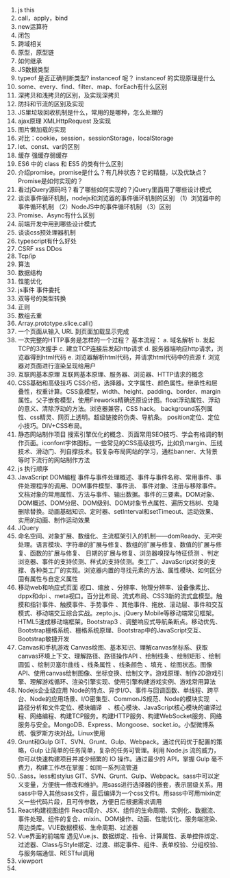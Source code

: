 1. js this
2. call，apply，bind
3. new运算符
4. 闭包
5. 跨域相关
6. 原型，原型链
7. 如何继承
8. JS数据类型
9. typeof 是否正确判断类型? instanceof 呢？ instanceof 的实现原理是什么
10. some、every、find、filter、map、forEach有什么区别
11. 深拷贝和浅拷贝的区别，及实现深拷贝
12. 防抖和节流的区别及实现
13. JS里垃圾回收机制是什么，常用的是哪种，怎么处理的
14. ajax原理 XMLHttpRequest 及实现
15. 图片懒加载的实现
16. 对比：cookie，session，sessionStorage，localStorage
17. let、const、var的区别
18. 缓存 强缓存弱缓存
19. ES6 中的 class 和 ES5 的类有什么区别
20. 介绍promise。promise是什么？有几种状态？它的精髓，以及优缺点？Promise是如何实现的？
21. 看过jQuery源码吗？看了哪些如何实现的？jQuery里面用了哪些设计模式
22. 谈谈事件循环机制，nodejs和浏览器的事件循环机制的区别
    （1）浏览器中的事件循环机制
    （2）NodeJS中的事件循环机制
    （3）区别
23. Promise、Async有什么区别
24. 前端开发中用到哪些设计模式
25. 谈谈css预处理器机制
26. typescript有什么好处
27. CSRF xss DDos
28. Tcp/ip
29. 算法
30. 数据结构
31. 性能优化
32. js事件 事件委托
33. 双等号的类型转换
34. 正则
35. 数组去重
36. Array.prototype.slice.call()
37. 一个页面从输入 URL 到页面加载显示完成
38. 一次完整的HTTP事务是怎样的一个过程？
    基本流程：
    a. 域名解析
    b. 发起TCP的3次握手
    c. 建立TCP连接后发起http请求
    d. 服务器端响应http请求，浏览器得到html代码
    e. 浏览器解析html代码，并请求html代码中的资源
    f. 浏览器对页面进行渲染呈现给用户
39. 互联网基本原理  互联网基本原理、服务器、浏览器、HTTP请求的概念
40. CSS基础和高级技巧    CSS介绍，选择器。文字属性、颜色属性。继承性和层叠性，权重计算。CSS盒模型，width、height、padding、border、margin属性。父子嵌套模型，使用Fireworks精确还原设计图。float浮动属性、浮动的意义、清除浮动的方法。浏览器兼容，CSS hack。 background系列属性、css精灵、网页上透明。超级链接的伪类、导航条。 position定位、定位小技巧。DIV+CSS布局。
41. 静态网站制作项目   搜索引擎优化的概念、页面常用SEO技巧、学会有格调的制作页面。iconfont字体图标。一些常见的CSS高级技巧，比如负margin、压线技术、滑动门、列自撑技术。较复杂布局网站的学习，通栏banner、大背景等时下流行的网站制作方法
42. js 执行顺序
43. JavaScript DOM编程   事件与事件处理概述、事件与事件名称、常用事件、事件处理程序的调用、DOM事件模型、事件流、 事件对象、注册与移除事件。文档对象的常用属性、方法与事件、输出数据。事件的三要素。DOM对象、DOM概述、DOM分层、DOM级别、DOM对象节点属性、遍历文档树、克隆删除替换。动画基础知识、定时器、setInterval和setTimeout、运动效果、 实用的动画、制作运动效果
44. JQuery
45. 命名空间、对象扩展、数组化、主流框架引入的机制——domReady、无冲突处理。语言模块、字符串的扩展与修复、数组的扩展与修复、数值的扩展与修复、函数的扩展与修复、 日期的扩展与修复、浏览器嗅探与特征侦测 、判定浏览器、事件的支持侦测、样式的支持侦测。类工厂、JavaScript对类的支撑、各种类工厂的实现。浏览器内置的寻找元素的方法、属性模块、如何区分固有属性与自定义属性
46. 移动web和响应式页面  视口、缩放 、分辨率、物理分辨率、设备像素比、dppx和dpi 、meta视口。百分比布局、流式布局、CSS3新的流式盒模型。触摸和指针事件、触摸事件、手势事件 、其他事件、拖放、滚动层、事件和交互模式、移动端交互综合实战。zepto.js、jQuery Mobile等移动端常见框架。HTML5速成移动端框架。Bootstrap3 、调整响应式导航条断点。移动优先、Bootstrap栅格系统、栅格系统原理、Bootstrap中的JavaScript交互、Bootstrap敏捷开发  
47. Canvas和手机游戏  Canvas绘图、基本知识、理解canvas坐标系、获取canvas环境上下文、理解路径、路径操作API 、绘制线条 、绘制矩形 、绘制圆弧 、绘制贝塞尔曲线 、线条属性 、线条颜色 、填充 、绘图状态。图像API、使用canvas绘制图像、坐标变换、绘制文字。游戏原理、制作2D游戏引擎、理解游戏循环、渲染引擎实现、使用引擎构建游戏实例、游戏常用算法
48. Nodejs企业级应用
  Node的特点、异步I/O、事件与回调函数、单线程、跨平台、Node的应用场景、I/O密集型、CommonJS规范、Node的模块实现　、路径分析和文件定位、模块编译　、核心模块、JavaScript核心模块的编译过程、网络编程、构建TCP服务。构建HTTP服务、构建WebSocket服务、网络服务与安全。MongoDB、Express、Mongoose、socket.io。小型微博系统、俄罗斯方块对战。Linux使用
49. Grunt和Gulp  GIT、SVN、Grunt、Gulp、Webpack。通过代码优于配置的策略，Gulp 让简单的任务简单，复杂的任务可管理。利用 Node.js 流的威力，你可以快速构建项目并减少频繁的 IO 操作。通过最少的 API，掌握 Gulp 毫不费力，构建工作尽在掌握：如同一系列流管道
50. .Sass，less和stylus  GIT、SVN、Grunt、Gulp、Webpack。sass中可以定义变量，方便统一修改和维护。用sass进行选择器的嵌套，表示层级关系。用sass中导入其他sass文件，最后编译为一个css文件t。用sass中可用mixin定义一些代码片段，且可传参数，方便日后根据需求调用
51. React构建视图组件  React简介、JSX、组件的生命周期、实例化、数据流、事件处理、组件的复合、mixin、DOM操作、动画、性能优化、服务端渲染、周边类库。VUE数据模板、生命周期、过滤器
52. Vue界面的前端库  遇见Vue.js、数据绑定、指令、计算属性、表单控件绑定、过滤器、Class与Style绑定、过渡、绑定事件、组件、表单校验、分组校验、与服务端通信、RESTful调用
53. viewport
54. 